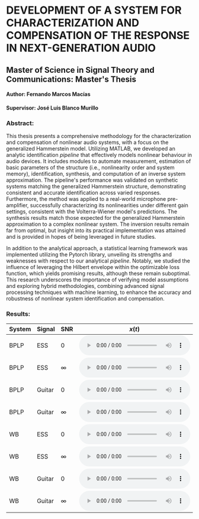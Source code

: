 # DEVELOPMENT OF A SYSTEM FOR CHARACTERIZATION AND COMPENSATION OF THE RESPONSE IN NEXT-GENERATION AUDIO

## Master of Science in Signal Theory and Communications: Master's Thesis

#### Author: Fernando Marcos Macías
#### Supervisor: José Luis Blanco Murillo

### Abstract: 

This thesis presents a comprehensive methodology for the characterization and compensation of nonlinear audio systems, with a focus on the generalized Hammerstein model. Utilizing MATLAB, we developed an analytic identification *pipeline* that effectively models nonlinear behaviour in audio devices. It includes modules to automate measurement, estimation of basic parameters of the structure (i.e., nonlinearity order and system memory), identification, synthesis, and computation of an inverse system approximation. The pipeline's performance was validated on synthetic systems matching the generalized Hammerstein structure, demonstrating consistent and accurate identification across varied responses. Furthermore, the method was applied to a real-world microphone pre-amplifier, successfully characterizing its nonlinearities under different gain settings, consistent with the Volterra-Wiener model's predictions. The synthesis results match those expected for the generalized Hammerstein approximation to a complex nonlinear system. The inversion results remain far from optimal, but insight into its practical implementation was attained and is provided in hopes of being leveraged in future studies.

In addition to the analytical approach, a statistical learning framework was implemented utilizing the Pytorch library, unveiling its strengths and weaknesses with respect to our analytical *pipeline*. Notably, we studied the influence of leveraging the Hilbert envelope within the optimizable loss function, which yields promising results, although these remain suboptimal. This research underscores the importance of verifying model assumptions and exploring hybrid methodologies, combining advanced signal processing techniques with machine learning, to enhance the accuracy and robustness of nonlinear system identification and compensation.


### Results:

| System | Signal | SNR | $x(t)$   | $y(t)$   | $\hat{y}(t)$: *pipeline*          | $\hat{y}(t)$: *learning*         |
|--------|--------|-----|----------|----------|-----------------------------------|----------------------------------|
| BPLP | ESS | 0 | <audio controls><source src="web_audios/ESS_BPLP_0_x.wav" type="audio/wav"></audio> | <audio controls><source src="web_audios/ESS_BPLP_0_y.wav" type="audio/wav"></audio> | <audio controls><source src="web_audios/ESS_BPLP_0_yhat.wav" type="audio/wav"></audio> | - |
| BPLP | ESS | $\infty$ | <audio controls><source src="web_audios/audio2_x.wav" type="audio/wav"></audio> | <audio controls><source src="web_audios/audio2_y.wav" type="audio/wav"></audio> | <audio controls><source src="web_audios/audio2_pipeline.wav" type="audio/wav"></audio> | <audio controls><source src="web_audios/audio2_learning.wav" type="audio/wav"></audio> |
| BPLP | Guitar | 0 | <audio controls><source src="web_audios/audio3_x.wav" type="audio/wav"></audio> | <audio controls><source src="web_audios/audio3_y.wav" type="audio/wav"></audio> | <audio controls><source src="web_audios/audio3_pipeline.wav" type="audio/wav"></audio> | <audio controls><source src="web_audios/audio3_learning.wav" type="audio/wav"></audio> |
| BPLP | Guitar | $\infty$ | <audio controls><source src="web_audios/audio4_x.wav" type="audio/wav"></audio> | <audio controls><source src="web_audios/audio4_y.wav" type="audio/wav"></audio> | <audio controls><source src="web_audios/audio4_pipeline.wav" type="audio/wav"></audio> | <audio controls><source src="web_audios/audio4_learning.wav" type="audio/wav"></audio> |
| WB | ESS | 0 | <audio controls><source src="web_audios/audio5_x.wav" type="audio/wav"></audio> | <audio controls><source src="web_audios/audio5_y.wav" type="audio/wav"></audio> | <audio controls><source src="web_audios/audio5_pipeline.wav" type="audio/wav"></audio> | <audio controls><source src="web_audios/audio5_learning.wav" type="audio/wav"></audio> |
| WB | ESS | $\infty$ | <audio controls><source src="web_audios/audio6_x.wav" type="audio/wav"></audio> | <audio controls><source src="web_audios/audio6_y.wav" type="audio/wav"></audio> | <audio controls><source src="web_audios/audio6_pipeline.wav" type="audio/wav"></audio> | <audio controls><source src="web_audios/audio6_learning.wav" type="audio/wav"></audio> |
| WB | Guitar | 0 | <audio controls><source src="web_audios/audio7_x.wav" type="audio/wav"></audio> | <audio controls><source src="web_audios/audio7_y.wav" type="audio/wav"></audio> | <audio controls><source src="web_audios/audio7_pipeline.wav" type="audio/wav"></audio> | <audio controls><source src="web_audios/audio7_learning.wav" type="audio/wav"></audio> |
| WB | Guitar | $\infty$ | <audio controls><source src="web_audios/audio7_x.wav" type="audio/wav"></audio> | <audio controls><source src="web_audios/audio7_y.wav" type="audio/wav"></audio> | <audio controls><source src="web_audios/audio7_pipeline.wav" type="audio/wav"></audio> | <audio controls><source src="web_audios/audio7_learning.wav" type="audio/wav"></audio> |


